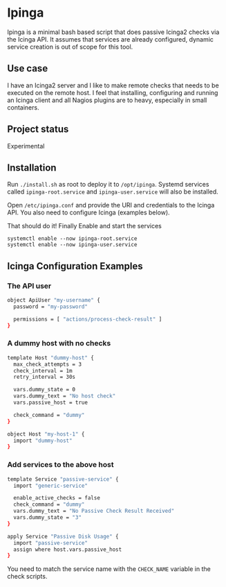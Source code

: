 # Ipinga

Ipinga is a minimal bash based script that does passive Icinga2 checks via the Icinga API. It assumes that services are already configured, dynamic service creation is out of scope for this tool.

## Use case

I have an Icinga2 server and I like to make remote checks that needs to be executed on the remote host. I feel that installing, configuring and running an Icinga client and all Nagios plugins are to heavy, especially in small containers.

## Project status

Experimental

## Installation

Run `./install.sh` as root to deploy it to `/opt/ipinga`. Systemd services called  `ipinga-root.service` and `ipinga-user.service` will also be installed.

Open `/etc/ipinga.conf` and provide the URI and credentials to the Icinga API. You also need to configure Icinga (examples below).

That should do it! Finally Enable and start the services

```
systemctl enable --now ipinga-root.service
systemctl enable --now ipinga-user.service
```

## Icinga Configuration Examples

### The API user

```sh
object ApiUser "my-username" {
  password = "my-password"

  permissions = [ "actions/process-check-result" ]
}
```

### A dummy host with no checks

```sh
template Host "dummy-host" {
  max_check_attempts = 3
  check_interval = 1m
  retry_interval = 30s

  vars.dummy_state = 0
  vars.dummy_text = "No host check"
  vars.passive_host = true

  check_command = "dummy"
}

object Host "my-host-1" {
  import "dummy-host"
}
```

### Add services to the above host

```sh
template Service "passive-service" {
  import "generic-service"

  enable_active_checks = false
  check_command = "dummy"
  vars.dummy_text = "No Passive Check Result Received"
  vars.dummy_state = "3"
}

apply Service "Passive Disk Usage" {
  import "passive-service"
  assign where host.vars.passive_host
}
```

You need to match the service name with the `CHECK_NAME` variable in the check scripts.
